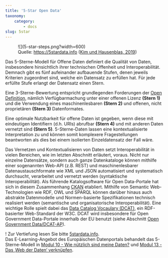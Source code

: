 ```yaml
---
title: '5-Star Open Data'
taxonomy:
    category:
        - docs
slug: 5star
---
```


<figure class="image-caption">
  <div markdown="1">
  ![](5-star-steps.png?width=600)
  </div>
  <figcaption>Quelle: <a href="https://5stardata.info" target=_blank>https://5stardata.info</a> (<a href="/opendata/vorlesung/literatur#5starOpen">Kim und Hausenblas, 2019</a>)</figcaption>
</figure>
Das 5-Sterne-Modell für Offene Daten definiert die Qualität von Daten, insbesondere hinsichtlich ihrer technischen Offenheit und Interoperabilität. Demnach gibt es fünf aufeinander aufbauende Stufen, denen jeweils Kriterien zugeordnet sind, welche ein Datensatz zu erfüllen hat. Für jede erfüllte Stufe erlangt der Datensatz einen Stern.

Eine 3-Sterne-Bewertung entspricht grundlegenden Forderungen der [Open Definition](/opendata/vorlesung/merkmale), nämlich Verfügbarmachung unter einer offenen Lizenz **(Stern&nbsp;1)** und die Verwendung eines maschinenlesbaren **(Stern&nbsp;2)** und offenen, nicht proprietären **(Stern&nbsp;3)** Datenformates.

Eine optimale Nutzbarkeit für offene Daten ist gegeben, wenn diese mit eindeutigen Identifiern (d.h. URIs) abrufbar **(Stern&nbsp;4)** und mit anderen Daten vernetzt sind **(Stern&nbsp;5)**. 5-Sterne-Daten lassen eine kontextualisierte Interpretation zu und können somit komplexere Fragestellungen beantworten als dies bei einem isolierten Einzeldatensatz der Fall wäre.

Das Vernetzen und Kontextualisieren von Daten setzt Interoperabilität in vielen Bereichen, wie im letzten Abschnitt erläutert, voraus. Nicht nur einzelne Datensätze, sondern auch ganze Datenkataloge können mithilfe einer sogenannten Web-API (z.B. REST) und maschinenlesbarer Datenaustauschformate wie XML und JSON automatisiert und systematisch durchsucht, verarbeitet und vernetzt werden (syntaktische Interoperabilität). Als führende Katalogsoftware für Open Data-Portale hat sich in diesem Zusammenhang [CKAN](https://ckan.org/) etabliert. Mithilfe von Semantic Web-Technologien wie RDF, OWL und SPARQL können darüber hinaus auch abstrakte Datenmodelle und Normen-basierte Spezifikationen technisch realisiert werden (semantische und organisatorische Interoperabilität). Eine wichtige Rolle spielt dabei das [Data Catalog Vocaulary (DCAT)](https://www.w3.org/TR/2014/REC-vocab-dcat-20140116/), ein RDF-basierter Web-Standard der W3C. DCAT wird insbesondere für Open Government Data-Portale innerhalb der EU benutzt (siehe Abschnitt [Open Government Data/DCAT-AP](/opendata/vorlesung/open-government-data/dcat-ap)).



! Zur Vertiefung lesen Sie bitte [5stardata.info](https://5stardata.info/de/). <br>Das E-Learning-Angebot des Europäischen Datenportals behandelt das 5-Sterne-Modell in [Modul 10 - Wie nützlich sind meine Daten?](https://www.europeandataportal.eu/elearning/de/module10/)   und [Modul 13 - Das ‚Web der Daten‘ verknüpfen](https://www.europeandataportal.eu/elearning/de/module13/).
